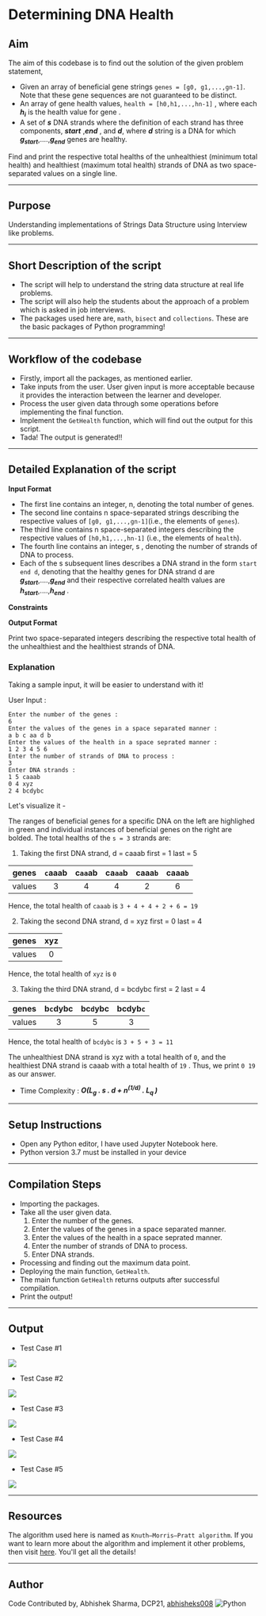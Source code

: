 # Determining DNA Health

## Aim
The aim of this codebase is to find out the solution of the given problem statement, 
- Given an array of beneficial gene strings `genes = [g0, g1,...,gn-1]`. Note that these gene sequences are not guaranteed to be distinct.
- An array of gene health values, `health = [h0,h1,...,hn-1]` , where each **_h<sub>i</sub>_**  is the health value for gene .
- A set of **_s_**  DNA strands where the definition of each strand has three components, **_start_** ,**_end_** , and **_d_**, where **_d_** string  is a DNA for which **_g<sub>start</sub>_**,....,**_g<sub>end</sub>_** genes  are healthy.

Find and print the respective total healths of the unhealthiest (minimum total health) and healthiest (maximum total health) strands of DNA as two space-separated values on a single line.

*************************************
## Purpose
Understanding implementations of Strings Data Structure using Interview like problems.
*************************************
## Short Description of the script
- The script will help to understand the string data structure at real life problems.
- The script will also help the students about the approach of a problem which is asked in job interviews.
- The packages used here are, `math`, `bisect` and `collections`. These are the basic packages of Python programming!
***************************************
## Workflow of the codebase
- Firstly, import all the packages, as mentioned earlier.
- Take inputs from the user. User given input is more acceptable because it provides the interaction between the learner and developer.
- Process the user given data through some operations before implementing the final function.
- Implement the `GetHealth` function, which will find out the output for this script.
- Tada! The output is generated!!
***************************************
## Detailed Explanation of the script
**Input Format**
- The first line contains an integer, n, denoting the total number of genes.
- The second line contains n space-separated strings describing the respective values of `[g0, g1,...,gn-1]`(i.e., the elements of `genes`).
- The third line contains n space-separated integers describing the respective values of `[h0,h1,...,hn-1]` (i.e., the elements of `health`).
- The fourth line contains an integer, s , denoting the number of strands of DNA to process.
- Each of the s subsequent lines describes a DNA strand in the form `start end d`, denoting that the healthy genes for DNA strand d are **_g<sub>start</sub>_**,....,**_g<sub>end</sub>_** and their respective correlated health values are **_h<sub>start</sub>_**,....,**_h<sub>end</sub>_** .

**Constraints**


**Output Format**

Print two space-separated integers describing the respective total health of the unhealthiest and the healthiest strands of DNA.

### Explanation
Taking a sample input, it will be easier to understand with it!

User Input :
```
Enter the number of the genes : 
6
Enter the values of the genes in a space separated manner : 
a b c aa d b
Enter the values of the health in a space seprated manner :
1 2 3 4 5 6
Enter the number of strands of DNA to process : 
3
Enter DNA strands : 
1 5 caaab
0 4 xyz
2 4 bcdybc
```
Let's visualize it -

The ranges of beneficial genes for a specific DNA on the left are highlighed in green and individual instances of beneficial genes on the right are bolded. The total healths of the `s = 3` strands are:

1. Taking the first DNA strand,
d = caaab
first = 1
last = 5

|genes |   `c`aaab |   c`aa`ab   | ca`aa`b  |  caaa`b` |  caaa`b`|
|:---:|:---:|:---:|:---:|:---:|:-:|
|values |      3    |     4      |    4      |   2     |    6|

Hence, the total health of `caaab` is `3 + 4 + 4 + 2 + 6 = 19`

2. Taking the second DNA strand,
d = xyz
first = 0
last = 4

genes | xyz |
|:-:|:-:|
|values|0|

Hence, the total health of `xyz` is `0`

3. Taking the third DNA strand,
d = bcdybc
first = 2
last = 4

genes | b`c`dybc |bc`d`ybc|bcdyb`c`|
|:-:|:-:|:-:|:-:|
|values|3|5|3|

Hence, the total health of `bcdybc` is `3 + 5 + 3 = 11`

The unhealthiest DNA strand is xyz with a total health of `0`, and the healthiest DNA strand is caaab with a total health of `19` . Thus, we print `0 19` as our answer.

- Time Complexity :  **_O(L<sub>g</sub> . s . d + n<sup>(1/d)</sup> . L<sub>q </sub>)_**


************************************************************************
## Setup Instructions
- Open any Python editor, I have used Jupyter Notebook here.
- Python version 3.7 must be installed in your device

************************************************************************
## Compilation Steps
- Importing the packages.
- Take all the user given data.
  1. Enter the number of the genes.
  2. Enter the values of the genes in a space separated manner.
  3. Enter the values of the health in a space seprated manner.
  4. Enter the number of strands of DNA to process.
  5. Enter DNA strands.
- Processing and finding out the maximum data point.
- Deploying the main function, `GetHealth`.
- The main function `GetHealth` returns outputs after successful compilation.
- Print the output!
************************************************************************
## Output
- Test Case #1

![](https://github.com/abhisheks008/PyAlgo-Tree/blob/patch-1/Strings/Determining%20DNA%20Health/Images/dna1.png)

- Test Case #2

![](https://github.com/abhisheks008/PyAlgo-Tree/blob/patch-1/Strings/Determining%20DNA%20Health/Images/dna2.png)

- Test Case #3

![](https://github.com/abhisheks008/PyAlgo-Tree/blob/patch-1/Strings/Determining%20DNA%20Health/Images/dna3.png)

- Test Case #4

![](https://github.com/abhisheks008/PyAlgo-Tree/blob/patch-1/Strings/Determining%20DNA%20Health/Images/dna4.png)

- Test Case #5

![](https://github.com/abhisheks008/PyAlgo-Tree/blob/patch-1/Strings/Determining%20DNA%20Health/Images/dna5.png)

------------------------------------------------
## Resources


The algorithm used here is named as `Knuth–Morris–Pratt algorithm`. If you want to learn more about the algorithm and implement it other problems, then visit [here](https://www.geeksforgeeks.org/python-program-for-kmp-algorithm-for-pattern-searching-2/). You'll get all the details!

------------------------------------------------
## Author
Code Contributed by, Abhishek Sharma, DCP21, [abhisheks008](https://github.com/abhisheks008) 
<img alt="Python" src="https://img.shields.io/badge/python%20-%2314354C.svg?&style=for-the-badge&logo=python&logoColor=white"/>
